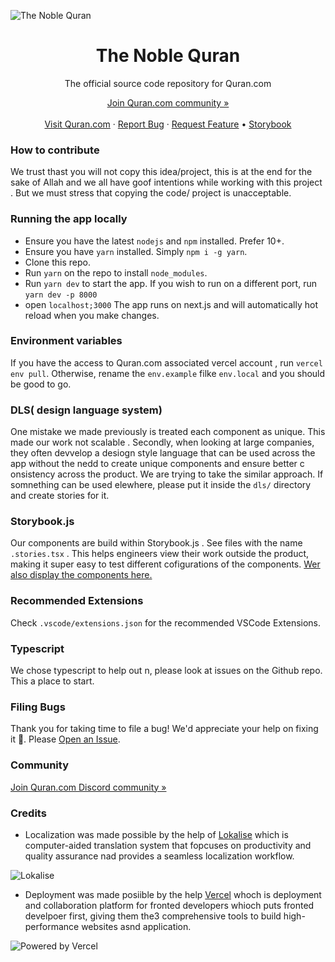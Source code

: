 
![The Noble Quran]([https://www.cleanpng.com/png-quran-link-free-android-tajwid-1681377/](https://www.istockphoto.com/en/vector/koran-gm504289485-44616896?phrase=quran%2Blink))


<h1 align="center">The Noble Quran</h1>

<p align="center">
    The official source code repository for Quran.com
    <br />
<p align="center">
<a href="https://google.com">Join Quran.com community »</a>
</br>
</br>
<a href="https://quran.com">Visit Quran.com</a>
    ·
    <a href="https://google.com">Report Bug</a>
    ·
    <a href="https://google.com">Request Feature</a>
    •
    <a href="https://google.com">Storybook</a>
  </p>

### How to contribute

We trust thast you will not copy this idea/project, this is at the end for the sake of Allah and we all have goof intentions while working with this project . But we must stress that copying the code/ project is unacceptable.

### Running the app locally

- Ensure you have the latest `nodejs` and `npm` installed. Prefer 10+. 
- Ensure you have `yarn` installed. Simply `npm i -g yarn`.
- Clone this repo.
- Run `yarn` on the repo to install `node_modules`.
- Run `yarn dev` to start the app. If you wish to run on a different port, run `yarn dev -p 8000`
- open `localhost;3000`
The app runs on next.js and will automatically hot  reload when you make changes.

### Environment variables
If you have the access to Quran.com associated vercel account , run `vercel env pull`. Otherwise, rename the `env.example` filke `env.local` and you should be good to go.

### DLS( design language system)
One mistake we made previously is treated each component as unique. This made our work not scalable . Secondly, when looking at large companies, they often devvelop a desiogn style language that can be used across the app without the nedd to create unique components and ensure better c onsistency across the product. We are trying to take the similar approach. If somnething can be used elewhere, please put it inside the `dls/` directory and create stories for it.

### Storybook.js
Our components are build within Storybook.js . See files with the name `.stories.tsx` . This helps engineers view their work outside the product, making it super easy to test different cofigurations of the components.
[Wer also display the components here.](Google.com)

### Recommended Extensions
Check `.vscode/extensions.json` for the recommended VSCode Extensions.

### Typescript
We chose typescript to help out n, please look at issues on the Github repo. This a place to start.

### Filing Bugs
Thank you for taking time to file a bug! We'd appreciate your help on fixing it 🙏. Please [Open an Issue](Google.com).

### Community
[Join Quran.com Discord community »](Google.com)

### Credits
- Localization was made possible by the help of [Lokalise](Lokalise.com) which is computer-aided translation system that fopcuses on productivity and quality assurance nad provides a seamless localization workflow.

![Lokalise](https://user-images.githubusercontent.com/15169499/139687128-15ed6189-6be2-44bf-9173-75cce317d546.png)

- Deployment was made posiible by the help [Vercel](Vercel.com) whoch is deployment and collaboration platform for fronted developers whioch puts fronted develpoer first, giving them the3 comprehensive tools to build high-performance websites asnd application.

![Powered by Vercel](https://user-images.githubusercontent.com/15169499/147745340-b7e84819-d1b0-4399-87a0-d5276ba21bca.png)
